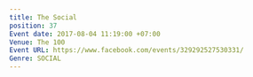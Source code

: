 ```yaml
---
title: The Social
position: 37
Event date: 2017-08-04 11:19:00 +07:00
Venue: The 100
Event URL: https://www.facebook.com/events/329292527530331/
Genre: SOCIAL
---
```


